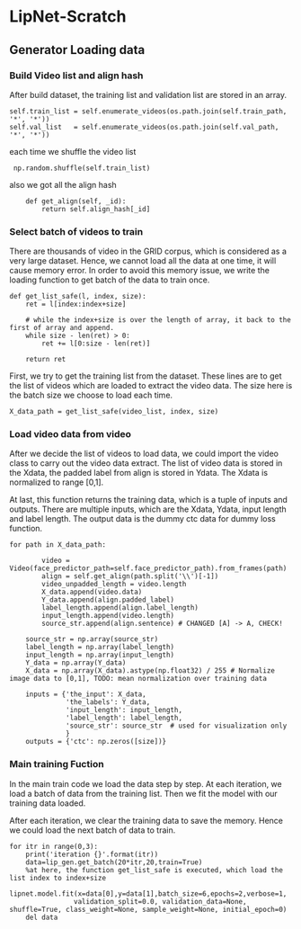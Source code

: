 # LipNet-Scratch



## Generator Loading data

### Build Video list and align hash

 After build dataset, the training list and validation list are stored in an array.

	self.train_list = self.enumerate_videos(os.path.join(self.train_path, '*', '*'))
	self.val_list   = self.enumerate_videos(os.path.join(self.val_path, '*', '*'))

each time we shuffle the video list

	 np.random.shuffle(self.train_list)
also we got all the align hash

		def get_align(self, _id):
	        return self.align_hash[_id]



### Select batch of videos to train

There are thousands of video in the GRID corpus, which is considered as a very large dataset. Hence, we cannot load all the data at one time, it will cause memory error. In order to avoid this memory issue, we write the loading function to get batch of the data to train once.

	def get_list_safe(l, index, size):
	    ret = l[index:index+size]
	
	    # while the index+size is over the length of array, it back to the first of array and append.
	    while size - len(ret) > 0:
	        ret += l[0:size - len(ret)]
	                 
	    return ret
    
First, we try to get the training list from the dataset. These lines are to get the list of videos which are loaded to extract the video data. The size here is the batch size we choose to load each time.

    X_data_path = get_list_safe(video_list, index, size)


### Load video data from video
After we decide the list of videos to load data, we could import the video class to carry out the video data extract. The list of video data is stored in the Xdata, the padded label from align is stored in Ydata. The Xdata is normalized to range [0,1]. 

At last, this function returns the training data, which is a tuple of inputs and outputs. There are multiple inputs, which are the Xdata, Ydata, input length and label length. The output data is the dummy ctc data for dummy loss function.


 	for path in X_data_path:

            video = Video(face_predictor_path=self.face_predictor_path).from_frames(path)
            align = self.get_align(path.split('\\')[-1])
            video_unpadded_length = video.length
            X_data.append(video.data)
            Y_data.append(align.padded_label)
            label_length.append(align.label_length) 
            input_length.append(video.length) 
            source_str.append(align.sentence) # CHANGED [A] -> A, CHECK!

        source_str = np.array(source_str)
        label_length = np.array(label_length)
        input_length = np.array(input_length)
        Y_data = np.array(Y_data)
        X_data = np.array(X_data).astype(np.float32) / 255 # Normalize image data to [0,1], TODO: mean normalization over training data

        inputs = {'the_input': X_data,
                  'the_labels': Y_data,
                  'input_length': input_length,
                  'label_length': label_length,
                  'source_str': source_str  # used for visualization only
                  }
        outputs = {'ctc': np.zeros([size])}  


### Main training Fuction
In the main train code
we load the data step by step. At each iteration, we load a batch of data from the training list. Then we fit the model with our training data loaded. 

After each iteration, we clear the training data to save the memory. Hence we could load the next batch of data to train.
	
	for itr in range(0,3):
	    print('iteration {}'.format(itr))
	    data=lip_gen.get_batch(20*itr,20,train=True)
        %at here, the function get_list_safe is executed, which load the list index to index+size
	    lipnet.model.fit(x=data[0],y=data[1],batch_size=6,epochs=2,verbose=1,
	                validation_split=0.0, validation_data=None, shuffle=True, class_weight=None, sample_weight=None, initial_epoch=0)
	    del data

